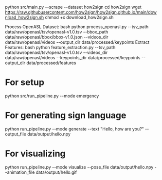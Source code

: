 python src/main.py --scrape --dataset how2sign
cd how2sign
wget https://raw.githubusercontent.com/how2sign/how2sign.github.io/main/download_how2sign.sh
chmod +x download_how2sign.sh


Process OpenASL Dataset:
bash
python process_openasl.py --tsv_path data/raw/openasl/tsv/openasl-v1.0.tsv --bbox_path data/raw/openasl/bbox/bbox-v1.0.json --videos_dir data/raw/openasl/videos --output_dir data/processed/keypoints
Extract Features:
bash
python feature_extraction.py --tsv_path data/raw/openasl/tsv/openasl-v1.0.tsv --videos_dir data/raw/openasl/videos --keypoints_dir data/processed/keypoints --output_dir data/processed/features

# For setup
python src/run_pipeline.py --mode emergency

# For generating sign language
python run_pipeline.py --mode generate --text "Hello, how are you?" --output_file data/output/hello.npy

# For visualizing
python run_pipeline.py --mode visualize --pose_file data/output/hello.npy --animation_file data/output/hello.gif
